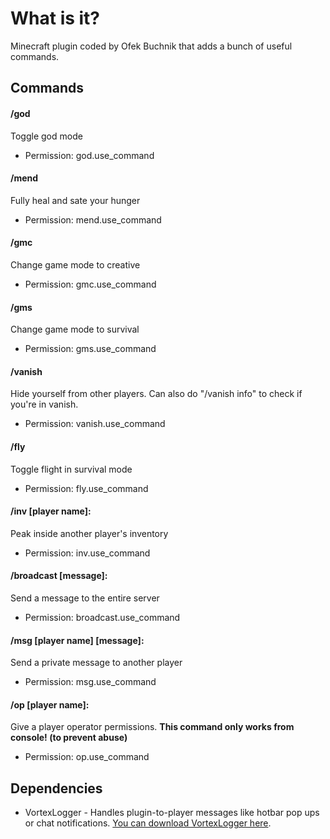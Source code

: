 # What is it?
Minecraft plugin coded by Ofek Buchnik that adds a bunch of useful commands.

## Commands
#### /god
Toggle god mode
- Permission: god.use_command

#### /mend
Fully heal and sate your hunger
- Permission: mend.use_command

#### /gmc
Change game mode to creative
- Permission: gmc.use_command

#### /gms
Change game mode to survival
- Permission: gms.use_command

#### /vanish
Hide yourself from other players.
Can also do "/vanish info" to check if you're in vanish.
- Permission: vanish.use_command

#### /fly
Toggle flight in survival mode
- Permission: fly.use_command

#### /inv [player name]:
Peak inside another player's inventory
- Permission: inv.use_command

#### /broadcast [message]:
Send a message to the entire server
- Permission: broadcast.use_command

#### /msg [player name] [message]:
Send a private message to another player
- Permission: msg.use_command

#### /op [player name]:
Give a player operator permissions. **This command only works from console! (to prevent abuse)**
- Permission: op.use_command

## Dependencies
- VortexLogger - Handles plugin-to-player messages like hotbar pop ups or chat notifications. [You can download VortexLogger here](https://github.com/Gemesil/VortexLogger/releases/tag/v1.0.0).
